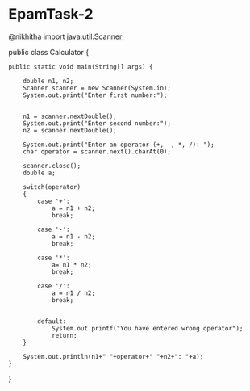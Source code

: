 # EpamTask-2

@nikhitha
import java.util.Scanner;

public class Calculator {

    public static void main(String[] args) {

    	double n1, n2;
        Scanner scanner = new Scanner(System.in);
        System.out.print("Enter first number:");

       
        n1 = scanner.nextDouble();
        System.out.print("Enter second number:");
        n2 = scanner.nextDouble();

        System.out.print("Enter an operator (+, -, *, /): ");
        char operator = scanner.next().charAt(0);

        scanner.close();
        double a;

        switch(operator)
        {
            case '+':
            	a = n1 + n2;
                break;

            case '-':
            	a = n1 - n2;
                break;

            case '*':
            	a= n1 * n2;
                break;

            case '/':
            	a = n1 / n2;
                break;

           
            default:
                System.out.printf("You have entered wrong operator");
                return;
        }

        System.out.println(n1+" "+operator+" "+n2+": "+a);
    }
}
